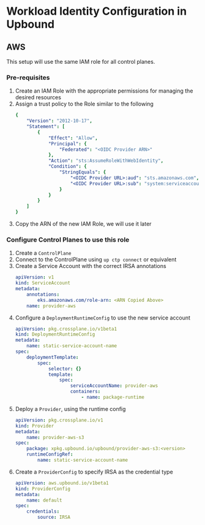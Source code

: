 # Workload Identity Configuration in Upbound

## AWS
This setup will use the same IAM role for all control planes.

### Pre-requisites
1. Create an IAM Role with the appropriate permissions for managing the desired resources
1. Assign a trust policy to the Role similar to the following
    ```yaml
    {
        "Version": "2012-10-17",
        "Statement": [
            {
                "Effect": "Allow",
                "Principal": {
                    "Federated": "<OIDC Provider ARN>"
                },
                "Action": "sts:AssumeRoleWithWebIdentity",
                "Condition": {
                    "StringEquals": {
                        "<OIDC Provider URL>:aud": "sts.amazonaws.com",
                        "<OIDC Provider URL>:sub": "system:serviceaccount:*:provider-aws"
                    }
                }
            }
        ]
    }
    ```
1. Copy the ARN of the new IAM Role, we will use it later

### Configure Control Planes to use this role
1. Create a `ControlPlane`
1. Connect to the ControlPlane using `up ctp connect` or equivalent
1. Create a Service Account with the correct IRSA annotations
    ```yaml
    apiVersion: v1
    kind: ServiceAccount
    metadata:
        annotations:
            eks.amazonaws.com/role-arn: <ARN Copied Above>
        name: provider-aws
    ```
1. Configure a `DeploymentRuntimeConfig` to use the new service account
    ```yaml
    apiVersion: pkg.crossplane.io/v1beta1
    kind: DeploymentRuntimeConfig
    metadata:
        name: static-service-account-name
    spec:
        deploymentTemplate:
            spec:
                selector: {}
                template:
                    spec:
                        serviceAccountName: provider-aws
                        containers: 
                            - name: package-runtime
    ```
1. Deploy a `Provider`, using the runtime config
    ```yaml
    apiVersion: pkg.crossplane.io/v1
    kind: Provider
    metadata:
        name: provider-aws-s3
    spec:
        package: xpkg.upbound.io/upbound/provider-aws-s3:<version>
        runtimeConfigRef: 
            name: static-service-account-name
    ```
1. Create a `ProviderConfig` to specify IRSA as the credential type
    ```yaml
    apiVersion: aws.upbound.io/v1beta1
    kind: ProviderConfig
    metadata:
        name: default
    spec:
        credentials:
            source: IRSA
    ```